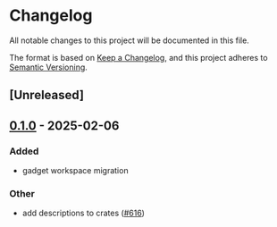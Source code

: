 # Changelog

All notable changes to this project will be documented in this file.

The format is based on [Keep a Changelog](https://keepachangelog.com/en/1.0.0/),
and this project adheres to [Semantic Versioning](https://semver.org/spec/v2.0.0.html).

## [Unreleased]

## [0.1.0](https://github.com/tangle-network/gadget/releases/tag/gadget-utils-tangle-v0.1.0) - 2025-02-06

### Added

- gadget workspace migration

### Other

- add descriptions to crates ([#616](https://github.com/tangle-network/gadget/pull/616))
